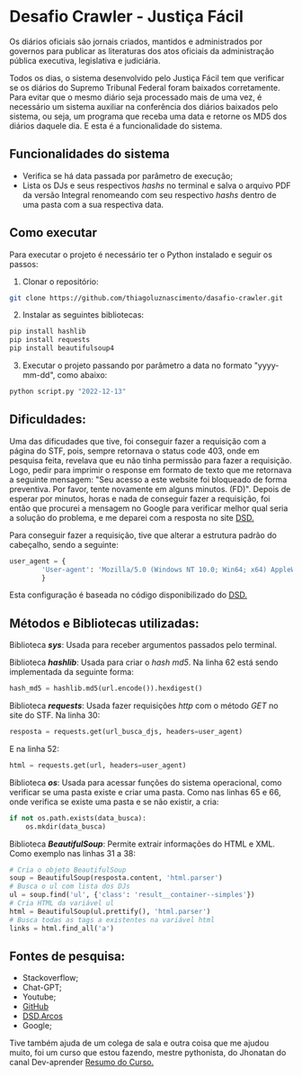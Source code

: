 # Desafio Crawler - Justiça Fácil

Os diários oficiais são jornais criados, mantidos e administrados por governos para publicar as literaturas dos atos oficiais da administração pública executiva, legislativa e judiciária.

Todos os dias, o sistema desenvolvido pelo Justiça Fácil tem que verificar se os diários do Supremo Tribunal Federal foram baixados corretamente. Para evitar que o mesmo diário seja processado mais de uma vez, é necessário um sistema auxiliar na conferência dos diários baixados pelo sistema, ou seja, um programa que receba uma data e retorne os MD5 dos diários daquele dia. E esta é a funcionalidade do sistema.

## Funcionalidades do sistema
* Verifica se há data passada por parâmetro de execução;
* Lista os DJs e seus respectivos _hashs_ no terminal e salva o arquivo PDF da versão Integral renomeando com seu respectivo _hashs_ dentro de uma pasta com a sua respectiva data.

## Como executar
Para executar o projeto é necessário ter o Python instalado e seguir os passos:

1. Clonar o repositório:
``` bash
git clone https://github.com/thiagoluznascimento/dasafio-crawler.git
```

2. Instalar as seguintes bibliotecas:
```bash
pip install hashlib
pip install requests
pip install beautifulsoup4
```

3. Executar o projeto passando por parâmetro a data no formato "yyyy-mm-dd", como abaixo:
```bash
python script.py "2022-12-13"
```

## Dificuldades:
Uma das dificudades que tive, foi conseguir fazer a requisição com a página do STF, pois, sempre retornava o status code 403, onde em pesquisa feita, revelava que eu não tinha permissão para fazer a requisição. Logo, pedir para imprimir o response em formato de texto que me retornava a seguinte mensagem: "Seu acesso a este website foi bloqueado de forma preventiva. Por favor, tente novamente em alguns minutos. (FD)". Depois de esperar por minutos, horas e nada de conseguir fazer a requisição, foi então que procurei a mensagem no Google para verificar melhor qual seria a solução do problema, e me deparei com a resposta no site [DSD.](https://dsd.arcos.org.br/dmj02/)

Para conseguir fazer a requisição, tive que alterar a estrutura padrão do cabeçalho, sendo a seguinte:
``` python
user_agent = {
        'User-agent': 'Mozilla/5.0 (Windows NT 10.0; Win64; x64) AppleWebKit/537.36 (KHTML, like Gecko) Chrome/89.0.4389.90 Safari/537.36'
        }
```
Esta configuração é baseada no código disponibilizado do [DSD.](https://github.com/AlexandreAraujoCosta/DSD-DataScience-Direito)


## Métodos e Bibliotecas utilizadas:
Biblioteca _**sys**_: Usada para receber argumentos passados pelo terminal.

Biblioteca _**hashlib**_: Usada para criar o _hash md5_. Na linha 62 está sendo implementada da seguinte forma:
``` python
hash_md5 = hashlib.md5(url.encode()).hexdigest()
```

Biblioteca _**requests**_: Usada fazer requisições _http_ com o método _GET_ no site do STF. Na linha 30:
``` python
resposta = requests.get(url_busca_djs, headers=user_agent)
```

E na linha 52:
``` python
html = requests.get(url, headers=user_agent)
```

Biblioteca _**os**_: Usada para acessar funções do sistema operacional, como verificar se uma pasta existe e criar uma pasta. Como nas linhas 65 e 66, onde verifica se existe uma pasta e se não existir, a cria:
``` python
if not os.path.exists(data_busca):
    os.mkdir(data_busca)
```

Biblioteca _**BeautifulSoup**_: Permite extrair informações do HTML e XML. Como exemplo nas linhas 31 a 38:
``` python
# Cria o objeto BeautifulSoup
soup = BeautifulSoup(resposta.content, 'html.parser')
# Busca o ul com lista dos DJs
ul = soup.find('ul', {'class': 'result__container--simples'})
# Cria HTML da variável ul
html = BeautifulSoup(ul.prettify(), 'html.parser')
# Busca todas as tags a existentes na variável html
links = html.find_all('a')
```

## Fontes de pesquisa:
* Stackoverflow;
* Chat-GPT;
* Youtube;
* [GitHub](https://github.com/AlexandreAraujoCosta/DSD-DataScience-Direito)
* [DSD.Arcos](https://dsd.arcos.org.br/)
* Google;


 Tive também ajuda de um colega de sala e outra coisa que me ajudou muito, foi um curso que estou fazendo, mestre pythonista, do Jhonatan do canal Dev-aprender [Resumo do Curso.](https://www.youtube.com/watch?v=T9hHdYy-teI&t=224s&ab_channel=DevAprender)
